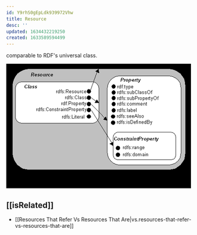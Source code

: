 ```yaml
---
id: Y9rhS0gEpLdk939972Vhw
title: Resource
desc: ''
updated: 1634432219250
created: 1633589594499
---
```


comparable to RDF's universal class. 

![](/assets/images/2021-10-07-06-59-00.png)

## [[isRelated]]

- [[Resources That Refer Vs Resources That Are|vs.resources-that-refer-vs-resources-that-are]]
